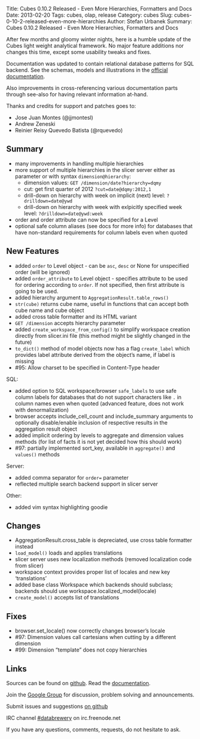Title: Cubes 0.10.2 Released - Even More Hierarchies, Formatters and Docs
Date: 2013-02-20
Tags: cubes, olap, release
Category: cubes
Slug: cubes-0-10-2-released-even-more-hierarchies
Author: Stefan Urbanek
Summary: Cubes 0.10.2 Released - Even More Hierarchies, Formatters and Docs

<p>After few months and gloomy winter nights, here is a humble update of the Cubes light weight analytical framework. No major feature additions nor changes this time, except some usability tweaks and fixes.</p>

<p>Documentation was updated to contain relational database patterns for SQL backend. See the schemas, models and illustrations in the <a href="http://pythonhosted.org/cubes/schemas.html">official documentation</a>.</p>

<p>Also improvements in cross-referencing various documentation parts through see-also for having relevant information at-hand.</p>

<p>Thanks and credits for support and patches goes to:</p>

<ul><li>Jose Juan Montes (@jjmontesl) </li>
<li>Andrew Zeneski</li>
<li>Reinier Reisy Quevedo Batista (@rquevedo)</li>
</ul><h2>Summary</h2>

<ul><li>many improvements in handling multiple hierarchies</li>
<li>more support of multiple hierarchies in the slicer server either as
parameter or with syntax <code>dimension@hierarchy</code>:

<ul><li>dimension values: <code>GET /dimension/date?hierarchy=dqmy</code></li>
<li>cut: get first quarter of 2012&#160;<code>?cut=date@dqmy:2012,1</code></li>
<li>drill-down on hierarchy with week on implicit (next) level: <code>?drilldown=date@ywd</code></li>
<li>drill-down on hierarchy with week with exlpicitly specified week level:
<code>?drilldown=date@ywd:week</code></li>
</ul></li>
<li>order and order attribute can now be specified for a Level</li>
<li>optional safe column aliases (see docs for more info) for databases that
have non-standard requirements for column labels even when quoted</li>
</ul><h2>New Features</h2>

<ul><li>added <code>order</code> to Level object - can be <code>asc</code>, <code>desc</code> or None for unspecified
order (will be ignored)</li>
<li>added <code>order_attribute</code> to Level object - specifies attribute to be used for
ordering according to <code>order</code>. If not specified, then first attribute is
going to be used.</li>
<li>added hierarchy argument to <code>AggregationResult.table_rows()</code></li>
<li><code>str(cube)</code> returns cube name, useful in functions that can accept both cube
name and cube object</li>
<li>added cross table formatter and its HTML variant </li>
<li><code>GET /dimension</code> accepts hierarchy parameter</li>
<li>added <code>create_workspace_from_config()</code> to simplify workspace creation
directly from slicer.ini file (this method might be slightly changed in the
future)</li>
<li><code>to_dict()</code> method of model objects now has a flag <code>create_label</code> which
provides label attribute derived from the object&#8217;s name, if label is missing</li>
<li>#95: Allow charset to be specified in Content-Type header</li>
</ul><p>SQL:</p>

<ul><li>added option to SQL workspace/browser <code>safe_labels</code> to use safe column
labels for databases that do not support characters like <code>.</code> in column names
even when quoted (advanced feature, does not work with denormalization)</li>
<li>browser accepts include_cell_count and include_summary arguments to
optionally disable/enable inclusion of respective results in the aggregation
result object</li>
<li>added implicit ordering by levels to aggregate and dimension values methods
(for list of facts it is not yet decided how this should work)</li>
<li>#97: partially implemented sort_key, available in <code>aggregate()</code> and
<code>values()</code> methods </li>
</ul><p>Server:</p>

<ul><li>added comma separator for <code>order=</code> parameter</li>
<li>reflected multiple search backend support in slicer server</li>
</ul><p>Other:</p>

<ul><li>added vim syntax highlighting goodie</li>
</ul><h2>Changes</h2>

<ul><li>AggregationResult.cross_table is depreciated, use cross table formatter
instead</li>
<li><code>load_model()</code> loads and applies translations</li>
<li>slicer server uses new localization methods (removed localization code from slicer)</li>
<li>workspace context provides proper list of locales and new key &#8216;translations&#8217;</li>
<li>added base class Workspace which backends should subclass; backends should
use workspace.localized_model(locale)</li>
<li><code>create_model()</code> accepts list of translations</li>
</ul><h2>Fixes</h2>

<ul><li>browser.set_locale() now correctly changes browser&#8217;s locale</li>
<li>#97: Dimension values call cartesians when cutting by a different dimension</li>
<li>#99: Dimension &#8220;template&#8221; does not copy hierarchies</li>
</ul><h2>Links</h2>

<p>Sources can be found on <a href="https://github.com/Stiivi/cubes">github</a>.
Read the <a href="http://packages.python.org/cubes/">documentation</a>.</p>

<p>Join the <a href="http://groups.google.com/group/cubes-discuss">Google Group</a> for discussion, problem solving and announcements.</p>

<p>Submit issues and suggestions <a href="https://github.com/Stiivi/cubes/issues">on github</a></p>

<p>IRC channel <a href="irc://irc.freenode.net/#databrewery">#databrewery</a> on irc.freenode.net</p>

<p>If you have any questions, comments, requests, do not hesitate to ask.</p>